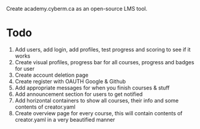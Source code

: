 
Create academy.cyberm.ca as an open-source LMS tool. 


# Todo
1. Add users, add login, add profiles, test progress and scoring to see if it works
2. Create visual profiles, progress bar for all courses, progress and badges for user
3. Create account deletion page
4. Create register with OAUTH Google & Github 
5. Add appropriate messages for when you finish courses & stuff
6. Add announcement section for users to get notified 
7. Add horizontal containers to show all courses, their info and some contents of creator.yaml
8. Create overview page for every course, this will contain contents of creator.yaml in a very beautified manner 



